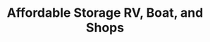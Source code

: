 ---
title: "Affordable Storage RV, Boat, and Shops"
url: /hutto/affordable-storage-rv-boat-and-shops/
shop: storage rental
---